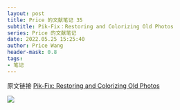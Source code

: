 ```yaml
---
layout: post
title: Price 的文献笔记 35
subtitle: Pik-Fix：Restoring and Colorizing Old Photos
series: Price 的文献笔记
date: 2022.05.25 15:25:40
author: Price Wang
header-mask: 0.8
tags:
- 笔记
---
```


原文链接 [Pik-Fix: Restoring and Colorizing Old Photos](https://arxiv.org/abs/2205.01902)

<img class="post_img" src="{{ site.baseurl }}/img/post/{{ page.series }}/{{ page.title }}.png">
